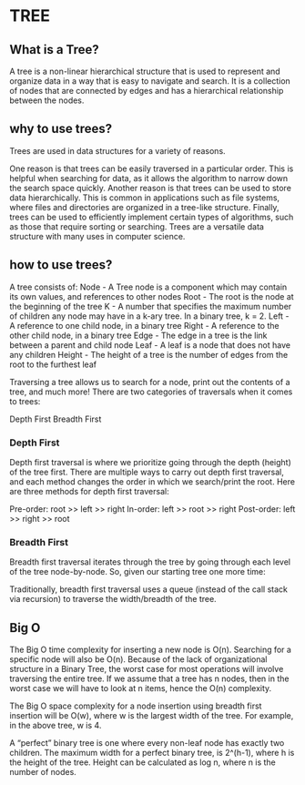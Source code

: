 # TREE

## What is a Tree?

A tree is a non-linear hierarchical structure that is used to represent and organize data in a way that is easy to navigate and search. It is a collection of nodes that are connected by edges and has a hierarchical relationship between the nodes.

## why to use trees?

Trees are used in data structures for a variety of reasons.

One reason is that trees can be easily traversed in a particular order. This is helpful when searching for data, as it allows the algorithm to narrow down the search space quickly.
Another reason is that trees can be used to store data hierarchically. This is common in applications such as file systems, where files and directories are organized in a tree-like structure.
Finally, trees can be used to efficiently implement certain types of algorithms, such as those that require sorting or searching. Trees are a versatile data structure with many uses in computer science.

## how to use trees?

A tree consists of:
Node - A Tree node is a component which may contain its own values, and references to other nodes
Root - The root is the node at the beginning of the tree
K - A number that specifies the maximum number of children any node may have in a k-ary tree. In a binary tree, k = 2.
Left - A reference to one child node, in a binary tree
Right - A reference to the other child node, in a binary tree
Edge - The edge in a tree is the link between a parent and child node
Leaf - A leaf is a node that does not have any children
Height - The height of a tree is the number of edges from the root to the furthest leaf

Traversing a tree allows us to search for a node, print out the contents of a tree, and much more! There are two categories of traversals when it comes to trees:

Depth First
Breadth First

### Depth First

Depth first traversal is where we prioritize going through the depth (height) of the tree first. There are multiple ways to carry out depth first traversal, and each method changes the order in which we search/print the root. Here are three methods for depth first traversal:

Pre-order: root >> left >> right
In-order: left >> root >> right
Post-order: left >> right >> root

### Breadth First

Breadth first traversal iterates through the tree by going through each level of the tree node-by-node. So, given our starting tree one more time:

Traditionally, breadth first traversal uses a queue (instead of the call stack via recursion) to traverse the width/breadth of the tree.

## Big O

The Big O time complexity for inserting a new node is O(n). Searching for a specific node will also be O(n). Because of the lack of organizational structure in a Binary Tree, the worst case for most operations will involve traversing the entire tree. If we assume that a tree has n nodes, then in the worst case we will have to look at n items, hence the O(n) complexity.

The Big O space complexity for a node insertion using breadth first insertion will be O(w), where w is the largest width of the tree. For example, in the above tree, w is 4.

A “perfect” binary tree is one where every non-leaf node has exactly two children. The maximum width for a perfect binary tree, is 2^(h-1), where h is the height of the tree. Height can be calculated as log n, where n is the number of nodes.